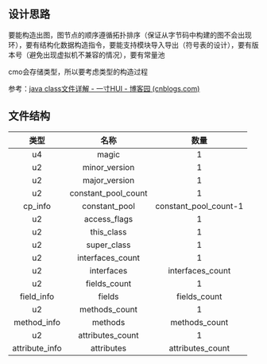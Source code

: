 ## 设计思路

要能构造出图，图节点的顺序遵循拓扑排序（保证从字节码中构建的图不会出现环），要有结构化数据构造指令，要能支持模块导入导出（符号表的设计），要有版本号（避免出现虚拟机不兼容的情况），要有常量池

cmo会存储类型，所以要考虑类型的构造过程

参考：[java class文件详解 - 一寸HUI - 博客园 (cnblogs.com)](https://www.cnblogs.com/zsql/p/12907120.html)

## 文件结构

|      类型      |        名称         |         数量          |
| :------------: | :-----------------: | :-------------------: |
|       u4       |        magic        |           1           |
|       u2       |    minor_version    |           1           |
|       u2       |    major_version    |           1           |
|       u2       | constant_pool_count |           1           |
|    cp_info     |    constant_pool    | constant_pool_count-1 |
|       u2       |    access_flags     |           1           |
|       u2       |     this_class      |           1           |
|       u2       |     super_class     |           1           |
|       u2       |  interfaces_count   |           1           |
|       u2       |     interfaces      |   interfaces_count    |
|       u2       |    fields_count     |           1           |
|   field_info   |       fields        |     fields_count      |
|       u2       |    methods_count    |           1           |
|  method_info   |       methods       |     methods_count     |
|       u2       |  attributes_count   |           1           |
| attribute_info |     attributes      |   attributes_count    |